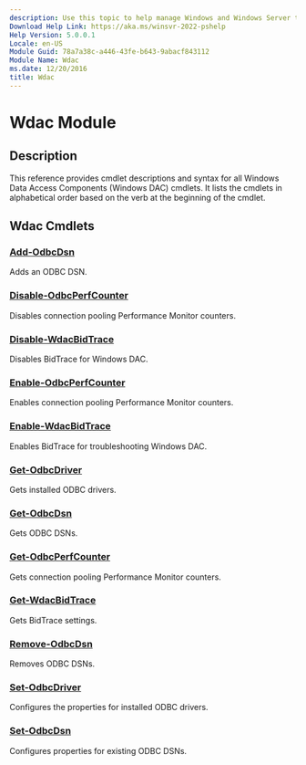 ```yaml
---
description: Use this topic to help manage Windows and Windows Server technologies with Windows PowerShell.
Download Help Link: https://aka.ms/winsvr-2022-pshelp
Help Version: 5.0.0.1
Locale: en-US
Module Guid: 78a7a38c-a446-43fe-b643-9abacf843112
Module Name: Wdac
ms.date: 12/20/2016
title: Wdac
---
```


# Wdac Module
## Description
This reference provides cmdlet descriptions and syntax for all Windows Data Access Components (Windows DAC) cmdlets. It lists the cmdlets in alphabetical order based on the verb at the beginning of the cmdlet.

## Wdac Cmdlets
### [Add-OdbcDsn](./Add-OdbcDsn.md)
Adds an ODBC DSN.

### [Disable-OdbcPerfCounter](./Disable-OdbcPerfCounter.md)
Disables connection pooling Performance Monitor counters.

### [Disable-WdacBidTrace](./Disable-WdacBidTrace.md)
Disables BidTrace for Windows DAC.

### [Enable-OdbcPerfCounter](./Enable-OdbcPerfCounter.md)
Enables connection pooling Performance Monitor counters.

### [Enable-WdacBidTrace](./Enable-WdacBidTrace.md)
Enables BidTrace for troubleshooting Windows DAC.

### [Get-OdbcDriver](./Get-OdbcDriver.md)
Gets installed ODBC drivers.

### [Get-OdbcDsn](./Get-OdbcDsn.md)
Gets ODBC DSNs.

### [Get-OdbcPerfCounter](./Get-OdbcPerfCounter.md)
Gets connection pooling Performance Monitor counters.

### [Get-WdacBidTrace](./Get-WdacBidTrace.md)
Gets BidTrace settings.

### [Remove-OdbcDsn](./Remove-OdbcDsn.md)
Removes ODBC DSNs.

### [Set-OdbcDriver](./Set-OdbcDriver.md)
Configures the properties for installed ODBC drivers.

### [Set-OdbcDsn](./Set-OdbcDsn.md)
Configures properties for existing ODBC DSNs.


